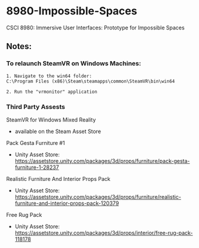 # 8980-Impossible-Spaces
CSCI 8980: Immersive User Interfaces: Prototype for Impossible Spaces

## Notes:
### To relaunch SteamVR on Windows Machines:
```
1. Navigate to the win64 folder:
C:\Program Files (x86)\Steam\steamapps\common\SteamVR\bin\win64

2. Run the "vrmonitor" application
```

### Third Party Assests
SteamVR for Windows Mixed Reality
- available on the Steam Asset Store

Pack Gesta Furniture #1
- Unity Asset Store: https://assetstore.unity.com/packages/3d/props/furniture/pack-gesta-furniture-1-28237

Realistic Furniture And Interior Props Pack
- Unity Asset Store: https://assetstore.unity.com/packages/3d/props/furniture/realistic-furniture-and-interior-props-pack-120379

Free Rug Pack
- Unity Asset Store: https://assetstore.unity.com/packages/3d/props/interior/free-rug-pack-118178
